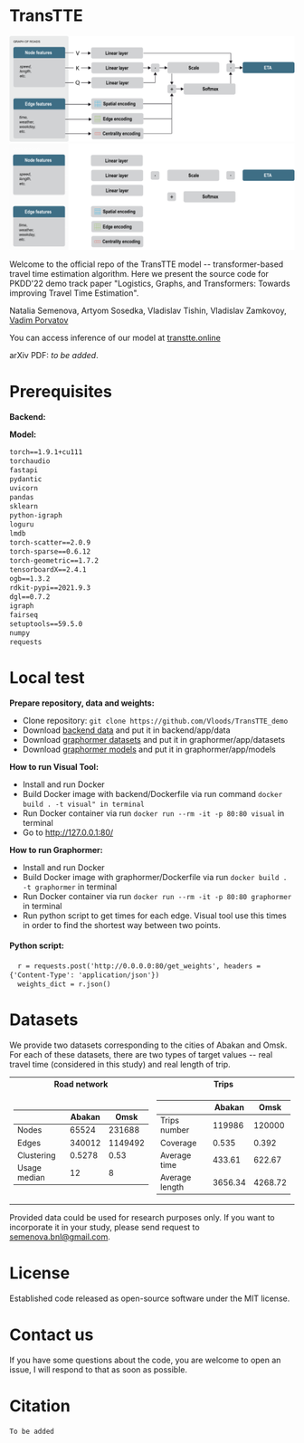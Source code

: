 # TransTTE

![Pipeline_image](resources/transtte_pipeline_wh.png#gh-light-mode-only)
![Pipeline_image](resources/transtte_pipeline_bl.png#gh-dark-mode-only)

Welcome to the official repo of the TransTTE model -- transformer-based travel time estimation algorithm. Here we present the source code for PKDD'22 demo track paper "Logistics, Graphs, and Transformers: Towards improving Travel Time Estimation".

Natalia Semenova, Artyom Sosedka, Vladislav Tishin, Vladislav Zamkovoy, [Vadim Porvatov](https://www.researchgate.net/profile/Vadim-Porvatov)

You can access inference of our model at [transtte.online](http://transtte.online)

arXiv PDF: _to be added_.

# Prerequisites

**Backend:**


**Model:**



```
torch==1.9.1+cu111
torchaudio 
fastapi
pydantic
uvicorn
pandas
sklearn
python-igraph
loguru
lmdb
torch-scatter==2.0.9 
torch-sparse==0.6.12 
torch-geometric==1.7.2
tensorboardX==2.4.1
ogb==1.3.2
rdkit-pypi==2021.9.3
dgl==0.7.2 
igraph
fairseq
setuptools==59.5.0
numpy
requests
```

# Local test

**Prepare repository, data and weights:**
- Clone repository: ```git clone https://github.com/Vloods/TransTTE_demo```
- Download [backend data](https://disk.yandex.ru/d/NHj3ukteUGn-dAA) and put it in backend/app/data
- Download [graphormer datasets](https://disk.yandex.ru/d/RgWiqN7DwXcJOw) and put it in graphormer/app/datasets
- Download [graphormer models](https://disk.yandex.ru/d/rQCIJs_7Q7Li6g) and put it in graphormer/app/models


**How to run Visual Tool:**
- Install and run Docker
- Build Docker image with backend/Dockerfile via run command ```docker build . -t visual" in terminal```
- Run Docker container via run ```docker run --rm -it -p 80:80 visual``` in terminal
- Go to http://127.0.0.1:80/ 

**How to run Graphormer:**
- Install and run Docker
- Build Docker image with graphormer/Dockerfile via run ```docker build . -t graphormer``` in terminal
- Run Docker container via run ```docker run --rm -it -p 80:80 graphormer``` in terminal
- Run python script to get times for each edge. Visual tool use this times in order to find the shortest way between two points.
     
####  Python script:
      r = requests.post('http://0.0.0.0:80/get_weights', headers = {'Content-Type': 'application/json'})
      weights_dict = r.json()


# Datasets

We provide two datasets corresponding to the cities of Abakan and Omsk. For each of these datasets, there are two types of target values -- real travel time (considered in this study) and real length of trip. 

<table>
<tr><th>Road network</th><th>Trips</th></tr>
<tr><td>

| | Abakan | Omsk |
|--|--|--|
|Nodes| 65524 | 231688 |
|Edges| 340012 |  1149492 |
|Clustering| 0.5278 | 0.53 |
|Usage median| 12 | 8 |
 
</td><td>

| | Abakan | Omsk |
|--|--|--|
|Trips number|  119986 | 120000 |
|Coverage| 0.535 |  0.392 |
|Average time| 433.61 | 622.67 |
|Average length| 3656.34 | 4268.72 |

</td></tr> </table>

Provided data could be used for research purposes only. If you want to incorporate it in your study, please send request to semenova.bnl@gmail.com.

# License

Established code released as open-source software under the MIT license.

# Contact us

If you have some questions about the code, you are welcome to open an issue, I will respond to that as soon as possible.

# Citation

```
To be added
```
